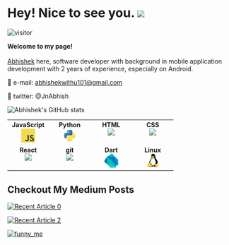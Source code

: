 

<h1> Hey! Nice to see you. <img src="https://emojis.slackmojis.com/emojis/images/1531849430/4246/blob-sunglasses.gif?1531849430" width="40"/></h1>

![visitor](https://visitor-badge.glitch.me/badge?page_id=abhishek-netizen.abhishek-netizen)
<br/>

<p>
	<strong>Welcome to my page!</strong>
    <br><br>
    <a href="#">Abhishek</a> here, software developer with background in mobile application development with 2 years of experience, especially on Android.
	<br>
</p>

:e-mail: e-mail: abhishekwithu101@gmail.com

:thought_balloon: twitter: @JnAbhish

![Abhishek's GitHub stats](https://github-readme-stats.vercel.app/api?username=abhishek-netizen&show_icons=true&theme=radical&count_private=true)




<table width="320px">
    <tbody>
        <tr valign="top">
            <td width="80px" align="center">
            <span><strong>JavaScript</strong></span><br>
            <img height="32px" src="https://github.com/devicons/devicon/blob/v2.15.1/icons/javascript/javascript-original.svg">
            </td>
            <td width="80px" align="center">
            <span><strong>Python</strong></span><br>
            <img height="32" src="https://github.com/devicons/devicon/blob/v2.15.1/icons/python/python-original.svg">
            </td>
            <td width="80px" align="center">
            <span><strong>HTML</strong></span><br>
            <img height="32" src="https://cdn.jsdelivr.net/gh/devicons/devicon/icons/html5/html5-original.svg">
            </td>
            <td width="80px" align="center">
            <span><strong>CSS</strong></span><br>
            <img height="32px" src="https://cdn.jsdelivr.net/gh/devicons/devicon/icons/css3/css3-original.svg">
            </td>
        </tr>
        <tr valign="top">
            <td width="80px" align="center">
            <span><strong>React</strong></span><br>
            <img height="32px" src="https://cdn.jsdelivr.net/gh/devicons/devicon/icons/react/react-original.svg">
            </td>
            <td width="80px" align="center">
            <span><strong>git</strong></span><br>
            <img height="32px" src="https://cdn.jsdelivr.net/gh/devicons/devicon/icons/git/git-plain.svg">
            </td>
            <td width="80px" align="center">
            <span><strong>Dart</strong></span><br>
            <img height="32px" src="https://github.com/devicons/devicon/blob/v2.15.1/icons/dart/dart-original.svg">
            <td width="80px" align="center">
            <span><strong>Linux</strong></span><br>
            <img height="32px" src="https://github.com/devicons/devicon/blob/v2.15.1/icons/linux/linux-original.svg">
            </td>
        </tr>
    </tbody>
</table>

## Checkout My Medium Posts

 <a target="_blank" href="https://github-readme-medium-recent-article.vercel.app/medium/@abhishwithu/0"><img src="https://github-readme-medium-recent-article.vercel.app/medium/@abhishwithu/0" alt="Recent Article 0"> 

<a target="_blank" href="https://github-readme-medium-recent-article.vercel.app/medium/@abhishwithu/2"><img src="https://github-readme-medium-recent-article.vercel.app/medium/@abhishwithu/2" alt="Recent Article 2"> 



![funny_me](https://undo.io/media/uploads/files/Frustrated_programmer_qeR3D5O.gif)
